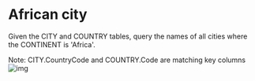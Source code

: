 # African city
  Given the CITY and COUNTRY tables, query the names of all cities where the CONTINENT is 'Africa'.
  
  Note: CITY.CountryCode and COUNTRY.Code are matching key columns
  ![img](https://s3.amazonaws.com/hr-challenge-images/8137/1449729804-f21d187d0f-CITY.jpg)  
